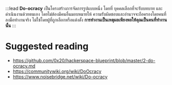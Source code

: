 :::lead
**Do-ocracy** เป็นโครงสร้างการจัดการรูปแบบหนึ่ง โดยที่ บุคคลเลือกที่จะรับบทบาท และดำเนินงานด้วยตนเอง โดยไม่ต้องมีคนอื่นมอบหมายให้ ความรับผิดชอบและอำนาจจะถือครองโดยคนที่ลงมือทำงานจริง ไม่ใช่โดยผู้ที่ถูกเลือกหรือแต่งตั้ง **การทำงานเป็นเหตุผลเพียงพอให้คุณเป็นคนที่ทำงานนั้น**
:::

# Suggested reading

- <https://github.com/0x20/hackerspace-blueprint/blob/master/2-do-ocracy.md>
- <https://communitywiki.org/wiki/DoOcracy>
- <https://www.noisebridge.net/wiki/Do-ocracy>

